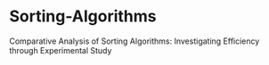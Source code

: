 # Sorting-Algorithms
Comparative Analysis of Sorting Algorithms: Investigating Efficiency through Experimental Study

